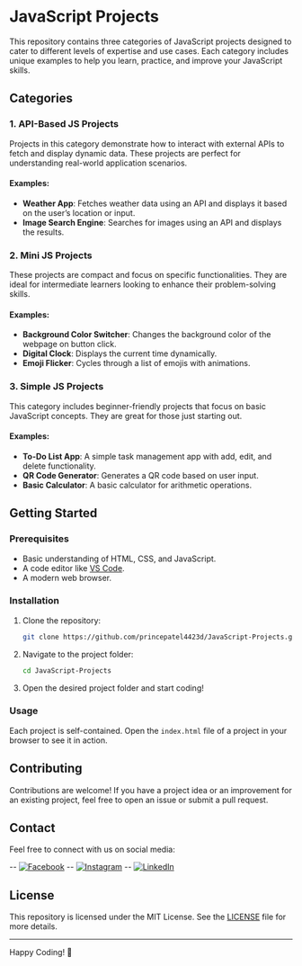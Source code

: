 # JavaScript Projects

This repository contains three categories of JavaScript projects designed to cater to different levels of expertise and use cases. Each category includes unique examples to help you learn, practice, and improve your JavaScript skills.

## Categories

### 1. API-Based JS Projects
Projects in this category demonstrate how to interact with external APIs to fetch and display dynamic data. These projects are perfect for understanding real-world application scenarios.

#### Examples:
- **Weather App**: Fetches weather data using an API and displays it based on the user’s location or input.
- **Image Search Engine**: Searches for images using an API and displays the results.

### 2. Mini JS Projects
These projects are compact and focus on specific functionalities. They are ideal for intermediate learners looking to enhance their problem-solving skills.

#### Examples:
- **Background Color Switcher**: Changes the background color of the webpage on button click.
- **Digital Clock**: Displays the current time dynamically.
- **Emoji Flicker**: Cycles through a list of emojis with animations.

### 3. Simple JS Projects
This category includes beginner-friendly projects that focus on basic JavaScript concepts. They are great for those just starting out.

#### Examples:
- **To-Do List App**: A simple task management app with add, edit, and delete functionality.
- **QR Code Generator**: Generates a QR code based on user input.
- **Basic Calculator**: A basic calculator for arithmetic operations.

## Getting Started

### Prerequisites
- Basic understanding of HTML, CSS, and JavaScript.
- A code editor like [VS Code](https://code.visualstudio.com/).
- A modern web browser.

### Installation
1. Clone the repository:
   ```bash
   git clone https://github.com/princepatel4423d/JavaScript-Projects.git
   ```
2. Navigate to the project folder:
   ```bash
   cd JavaScript-Projects
   ```
3. Open the desired project folder and start coding!

### Usage
Each project is self-contained. Open the `index.html` file of a project in your browser to see it in action.

## Contributing
Contributions are welcome! If you have a project idea or an improvement for an existing project, feel free to open an issue or submit a pull request.

## Contact
Feel free to connect with us on social media:

-- [![Facebook](https://img.shields.io/badge/Facebook-%231877F2.svg?logo=Facebook&logoColor=white)](https://facebook.com/princepatel4423d) 
-- [![Instagram](https://img.shields.io/badge/Instagram-%23E4405F.svg?logo=Instagram&logoColor=white)](https://instagram.com/_prince.patel7_) 
-- [![LinkedIn](https://img.shields.io/badge/LinkedIn-%230077B5.svg?logo=linkedin&logoColor=white)](https://linkedin.com/in/princepatel4423d)

## License
This repository is licensed under the MIT License. See the [LICENSE](LICENSE) file for more details.

---

Happy Coding! 🎉
